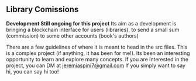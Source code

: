 ## Library Comissions 

**Development Still ongoing for this project**
Its aim as a development is bringing a blockchain interface for users (libraries), to send a small sum (commission) to some other accounts (book's authors)

There are a few guidelines of where it is meant to head in the src files. This is a complex project (if anything, it has been for me!). Its been an interesting opportunity to learn and explore many concepts.
If you are interested in the project, you can DM at jeremiaspini7@gmail.com If you simply want to say hi, you can say hi too!